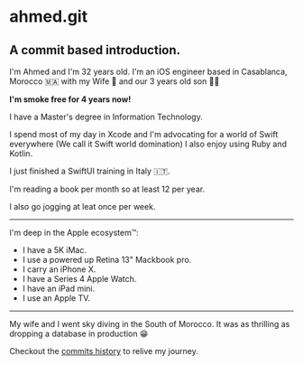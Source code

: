 ahmed.git
======

A commit based introduction.
-------

I'm Ahmed and I'm 32 years old.
I'm an iOS engineer based in Casablanca, Morocco 🇲🇦 with my Wife 💑 and our 3 years old son 👶🏻

**I'm smoke free for 4 years now!**

I have a Master's degree in Information Technology.

I spend most of my day in Xcode and I'm advocating for a world of Swift everywhere (We call it Swift world domination)
I also enjoy using Ruby and Kotlin.

I just finished a SwiftUI training in Italy 🇮🇹.

I'm reading a book per month so at least 12 per year.

I also go jogging at leat once per week.

--- 

I'm deep in the Apple ecosystem™:
* I have a 5K iMac.
* I use a powered up Retina 13" Mackbook pro.
* I carry an iPhone X.
* I have a Series 4 Apple Watch.
* I have an iPad mini.
* I use an Apple TV.

---

My wife and I went sky diving in the South of Morocco.
It was as thrilling as dropping a database in production 😁


Checkout the [commits history](https://github.com/ahbou/ahmed/commits/master) to relive my journey.
